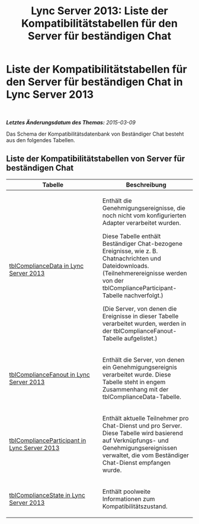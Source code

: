 ﻿---
title: 'Lync Server 2013: Liste der Kompatibilitätstabellen für den Server für beständigen Chat'
TOCTitle: Liste der Kompatibilitätstabellen für den Server für beständigen Chat
ms:assetid: 8563446e-90cc-47cc-8a8e-4883decfe195
ms:mtpsurl: https://technet.microsoft.com/de-de/library/JJ215878(v=OCS.15)
ms:contentKeyID: 49294633
ms.date: 05/19/2016
mtps_version: v=OCS.15
ms.translationtype: HT
---

# Liste der Kompatibilitätstabellen für den Server für beständigen Chat in Lync Server 2013

 

_**Letztes Änderungsdatum des Themas:** 2015-03-09_

Das Schema der Kompatibilitätsdatenbank von Beständiger Chat besteht aus den folgendes Tabellen.

## Liste der Kompatibilitätstabellen von Server für beständigen Chat


<table>
<colgroup>
<col style="width: 50%" />
<col style="width: 50%" />
</colgroup>
<thead>
<tr class="header">
<th>Tabelle</th>
<th>Beschreibung</th>
</tr>
</thead>
<tbody>
<tr class="odd">
<td><p><a href="lync-server-2013-tblcompliancedata.md">tblComplianceData in Lync Server 2013</a></p></td>
<td><p>Enthält die Genehmigungsereignisse, die noch nicht vom konfigurierten Adapter verarbeitet wurden.</p>
<p>Diese Tabelle enthält Beständiger Chat-bezogene Ereignisse, wie z. B. Chatnachrichten und Dateidownloads. (Teilnehmerereignisse werden von der tblComplianceParticipant-Tabelle nachverfolgt.)</p>
<p>(Die Server, von denen die Ereignisse in dieser Tabelle verarbeitet wurden, werden in der tblComplianceFanout-Tabelle aufgelistet.)</p></td>
</tr>
<tr class="even">
<td><p><a href="lync-server-2013-tblcompliancefanout.md">tblComplianceFanout in Lync Server 2013</a></p></td>
<td><p>Enthält die Server, von denen ein Genehmigungsereignis verarbeitet wurde. Diese Tabelle steht in engem Zusammenhang mit der tblComplianceData-Tabelle.</p></td>
</tr>
<tr class="odd">
<td><p><a href="lync-server-2013-tblcomplianceparticipant.md">tblComplianceParticipant in Lync Server 2013</a></p></td>
<td><p>Enthält aktuelle Teilnehmer pro Chat-Dienst und pro Server. Diese Tabelle wird basierend auf Verknüpfungs- und Genehmigungsereignissen verwaltet, die vom Beständiger Chat-Dienst empfangen wurde.</p></td>
</tr>
<tr class="even">
<td><p><a href="lync-server-2013-tblcompliancestate.md">tblComplianceState in Lync Server 2013</a></p></td>
<td><p>Enthält poolweite Informationen zum Kompatibilitätszustand.</p></td>
</tr>
</tbody>
</table>

